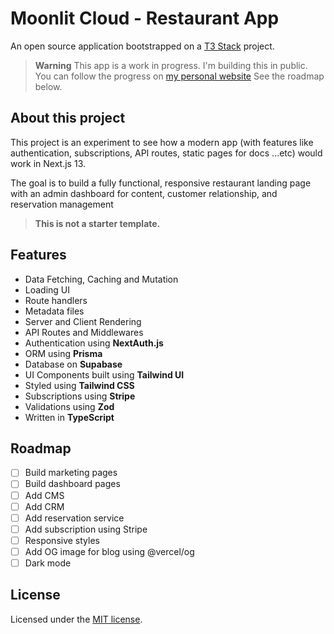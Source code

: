 # Moonlit Cloud - Restaurant App

An open source application bootstrapped on a [T3 Stack](https://create.t3.gg/) project.

> **Warning**
> This app is a work in progress. I'm building this in public. You can follow the progress on [my personal website](https://mauricelong.dev)
> See the roadmap below.

## About this project

This project is an experiment to see how a modern app (with features like authentication, subscriptions, API routes, static pages for docs ...etc) would work in Next.js 13.

The goal is to build a fully functional, responsive restaurant landing page with an admin dashboard for content, customer relationship, and reservation management

> **This is not a starter template.**

## Features

- Data Fetching, Caching and Mutation
- Loading UI
- Route handlers
- Metadata files
- Server and Client Rendering
- API Routes and Middlewares
- Authentication using **NextAuth.js**
- ORM using **Prisma**
- Database on **Supabase**
- UI Components built using **Tailwind UI**
- Styled using **Tailwind CSS**
- Subscriptions using **Stripe**
- Validations using **Zod**
- Written in **TypeScript**

## Roadmap

- [ ] Build marketing pages
- [ ] Build dashboard pages
- [ ] Add CMS
- [ ] Add CRM
- [ ] Add reservation service
- [ ] Add subscription using Stripe
- [ ] Responsive styles
- [ ] Add OG image for blog using @vercel/og
- [ ] Dark mode

## License

Licensed under the [MIT license](https://github.com/longmauriceproj/moonlightcloud/blob/main/LICENSE.txt).
